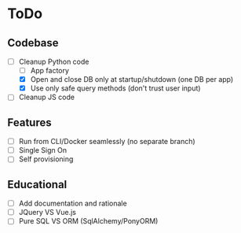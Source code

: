 # ToDo

## Codebase

- [ ] Cleanup Python code
  - [ ] App factory
  - [X] Open and close DB only at startup/shutdown (one DB per app)
  - [X] Use only safe query methods (don't trust user input)
- [ ] Cleanup JS code

## Features

- [ ] Run from CLI/Docker seamlessly (no separate branch)
- [ ] Single Sign On
- [ ] Self provisioning

## Educational

- [ ] Add documentation and rationale
- [ ] JQuery VS Vue.js
- [ ] Pure SQL VS ORM (SqlAlchemy/PonyORM)
